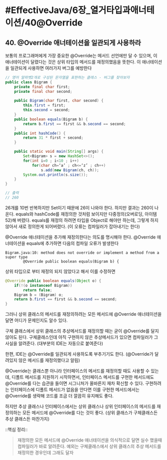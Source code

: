 # #EffectiveJava/6장_열거타입과애너테이션/40@Override

## 40. @Override 애너테이션을 일관되게 사용하라

보통의 프로그래머에게 가장 중요한 @Override는 메서드 선언에만 달 수 있으며, 이 애너테이션이 달렸다는 것은 상위 타입의 메서드를 재정의했음을 뜻한다. 이 애너테이션을 일관되게 사용하면 여러가지 버그를 예방한다

```java
// 영어 알파벳2개로 구성된 문자열을 표현하는 클래스 - 버그를 찾아보자
public class Bigram {
	private final char first;
	private final char second;
	
	public Bigram(char first, char second) {
		this.first = first;
		this.second = second;
	}
	public boolean equals(Bigram b) {
		return b.first == first && b.second == second;
	}
	public int hashCode() {
		return 31 * first + second;
	}

	public static void main(String[] args) {
		Set<Bigram> s = new HashSet<>();
		for(int i=0 ; i<10 ; i++)
			for(char ch=‘a’ ; ch<=‘z’ ; ch++)
				s.add(new Bigram(ch, ch));
		System.out.println(s.size());
	}
}

// 출력
// 260
```

26개를 10번 반복하지만 Set이기 때문에 26이 나와야 한다. 하지만 결과는 260이 나온다. equals와 hashCode를 재정의한 것처럼 보이지만 다중정의(오버로딩, 아이템52)해 버렸다. equals를 재정의 하려면 타입을 Object로 해야만 하는데, 그렇게 하지 않아서 새로 정의한게 되어버렸다. (이 오류는 컴파일러가 잡아내기는 한다)

@Override 애너테이션을 추가해 재정의한다는 의도를 명시해야 한다. 
@Override 애너테이션을 equals에 추가하면 다음의 컴파일 오류가 발생한다
```
Bigram.java:10: method does not override or implement a method from a super type
		@Override public boolean equals(Bigram b) {
```

상위 타입으로 부터 재정의 되지 않았다고 해서 이를 수정하면
```java
@Override public boolean equals(Object o) {
	if(!(o instanceof Bigram))
		return false;
	Bigram b = (Bigram) o;
	return b.first == first && b.second == second;
}
```

그러니 상위 클래스의 메서드를 재정의하려는 모든 메서드에 @Override 애너테이션을 달면 어디가 문제인지도 알수 있다. 

구체 클래스에서 상위 클래스의 추상메서드를 재정의할 때는 굳이 @Override를 달지 않아도 된다. 구체클래스인데 아직 구현하지 않은 추상메서드가 있으면 컴파일러가 그 사실을 알려준다. (대부분의 IDE는 자동으로 붙여준다)

한편, IDE는 @Override를 일관되게 사용하도록 부추기기도 한다. (@Override가 달려있지 않은 메서드를 재정의했다고 알림)


@Override는 클래스뿐 아니라 인터페이스의 메서드를 재정의할 때도 사용할 수 있는데, 디폴트 메서드를 지원하기 시작하면서, 인터페이스 메서드를 구현한 메서드에도 @Override를 다는 습관을 들이면 시그니처가 올바른지 재차 확신할 수 있다. 구현하려는 인터페이스에 디폴트 메서드가 없음을 안다면 이를 구현한 메서드에서는 @Override를 생략해 코드를 조금 더 깔끔히 유지해도 좋다. 

하지만 추상 클래스나 인터페이스에서는 상위 클래스나 상위 인터페이스의 메서드를 재정의하는 모든 메서드에 @Override를 다는 것이 좋다. (상위 클래스가 구체클래스든 추상 클래스든 마찬가지)


::핵심 정리:: 

> 재정의한 모든 메서드에 @Override 애너테이션을 의식적으로 달면 실수 했을때 컴파일러가 바로 알려준다. 예외는 구체클래스에서 상위 클래스의 추상 메서드를 재정의한 경우인데 그래도 달자





